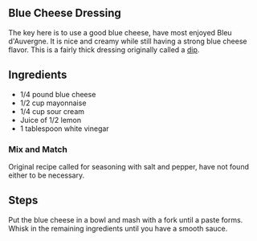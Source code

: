 ## Blue Cheese Dressing

The key here is to use a good blue cheese, have most enjoyed Bleu d'Auvergne. It is nice and creamy while still having a strong blue cheese flavor. This is a fairly thick dressing originally called a [dip](https://www.seriouseats.com/recipes/2010/02/blue-cheese-dip-sauce-recipe.html).

## Ingredients

- 1/4 pound blue cheese
- 1/2 cup mayonnaise
- 1/4 cup sour cream
- Juice of 1/2 lemon
- 1 tablespoon white vinegar

### Mix and Match
Original recipe called for seasoning with salt and pepper, have not found either to be necessary.

## Steps
Put the blue cheese in a bowl and mash with a fork until a paste forms. Whisk in the remaining ingredients until you have a smooth sauce.  